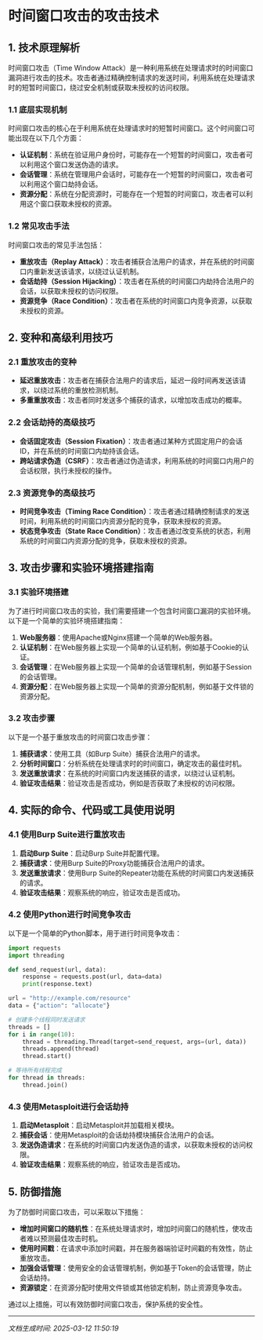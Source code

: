 # 时间窗口攻击的攻击技术

## 1. 技术原理解析

时间窗口攻击（Time Window Attack）是一种利用系统在处理请求时的时间窗口漏洞进行攻击的技术。攻击者通过精确控制请求的发送时间，利用系统在处理请求时的短暂时间窗口，绕过安全机制或获取未授权的访问权限。

### 1.1 底层实现机制

时间窗口攻击的核心在于利用系统在处理请求时的短暂时间窗口。这个时间窗口可能出现在以下几个方面：

- **认证机制**：系统在验证用户身份时，可能存在一个短暂的时间窗口，攻击者可以利用这个窗口发送伪造的请求。
- **会话管理**：系统在管理用户会话时，可能存在一个短暂的时间窗口，攻击者可以利用这个窗口劫持会话。
- **资源分配**：系统在分配资源时，可能存在一个短暂的时间窗口，攻击者可以利用这个窗口获取未授权的资源。

### 1.2 常见攻击手法

时间窗口攻击的常见手法包括：

- **重放攻击（Replay Attack）**：攻击者捕获合法用户的请求，并在系统的时间窗口内重新发送该请求，以绕过认证机制。
- **会话劫持（Session Hijacking）**：攻击者在系统的时间窗口内劫持合法用户的会话，以获取未授权的访问权限。
- **资源竞争（Race Condition）**：攻击者在系统的时间窗口内竞争资源，以获取未授权的资源。

## 2. 变种和高级利用技巧

### 2.1 重放攻击的变种

- **延迟重放攻击**：攻击者在捕获合法用户的请求后，延迟一段时间再发送该请求，以绕过系统的重放检测机制。
- **多重重放攻击**：攻击者同时发送多个捕获的请求，以增加攻击成功的概率。

### 2.2 会话劫持的高级技巧

- **会话固定攻击（Session Fixation）**：攻击者通过某种方式固定用户的会话ID，并在系统的时间窗口内劫持该会话。
- **跨站请求伪造（CSRF）**：攻击者通过伪造请求，利用系统的时间窗口内用户的会话权限，执行未授权的操作。

### 2.3 资源竞争的高级技巧

- **时间竞争攻击（Timing Race Condition）**：攻击者通过精确控制请求的发送时间，利用系统的时间窗口内资源分配的竞争，获取未授权的资源。
- **状态竞争攻击（State Race Condition）**：攻击者通过改变系统的状态，利用系统的时间窗口内资源分配的竞争，获取未授权的资源。

## 3. 攻击步骤和实验环境搭建指南

### 3.1 实验环境搭建

为了进行时间窗口攻击的实验，我们需要搭建一个包含时间窗口漏洞的实验环境。以下是一个简单的实验环境搭建指南：

1. **Web服务器**：使用Apache或Nginx搭建一个简单的Web服务器。
2. **认证机制**：在Web服务器上实现一个简单的认证机制，例如基于Cookie的认证。
3. **会话管理**：在Web服务器上实现一个简单的会话管理机制，例如基于Session的会话管理。
4. **资源分配**：在Web服务器上实现一个简单的资源分配机制，例如基于文件锁的资源分配。

### 3.2 攻击步骤

以下是一个基于重放攻击的时间窗口攻击步骤：

1. **捕获请求**：使用工具（如Burp Suite）捕获合法用户的请求。
2. **分析时间窗口**：分析系统在处理请求时的时间窗口，确定攻击的最佳时机。
3. **发送重放请求**：在系统的时间窗口内发送捕获的请求，以绕过认证机制。
4. **验证攻击结果**：验证攻击是否成功，例如是否获取了未授权的访问权限。

## 4. 实际的命令、代码或工具使用说明

### 4.1 使用Burp Suite进行重放攻击

1. **启动Burp Suite**：启动Burp Suite并配置代理。
2. **捕获请求**：使用Burp Suite的Proxy功能捕获合法用户的请求。
3. **发送重放请求**：使用Burp Suite的Repeater功能在系统的时间窗口内发送捕获的请求。
4. **验证攻击结果**：观察系统的响应，验证攻击是否成功。

### 4.2 使用Python进行时间竞争攻击

以下是一个简单的Python脚本，用于进行时间竞争攻击：

```python
import requests
import threading

def send_request(url, data):
    response = requests.post(url, data=data)
    print(response.text)

url = "http://example.com/resource"
data = {"action": "allocate"}

# 创建多个线程同时发送请求
threads = []
for i in range(10):
    thread = threading.Thread(target=send_request, args=(url, data))
    threads.append(thread)
    thread.start()

# 等待所有线程完成
for thread in threads:
    thread.join()
```

### 4.3 使用Metasploit进行会话劫持

1. **启动Metasploit**：启动Metasploit并加载相关模块。
2. **捕获会话**：使用Metasploit的会话劫持模块捕获合法用户的会话。
3. **发送伪造请求**：在系统的时间窗口内发送伪造的请求，以获取未授权的访问权限。
4. **验证攻击结果**：观察系统的响应，验证攻击是否成功。

## 5. 防御措施

为了防御时间窗口攻击，可以采取以下措施：

- **增加时间窗口的随机性**：在系统处理请求时，增加时间窗口的随机性，使攻击者难以预测最佳攻击时机。
- **使用时间戳**：在请求中添加时间戳，并在服务器端验证时间戳的有效性，防止重放攻击。
- **加强会话管理**：使用安全的会话管理机制，例如基于Token的会话管理，防止会话劫持。
- **资源锁定**：在资源分配时使用文件锁或其他锁定机制，防止资源竞争攻击。

通过以上措施，可以有效防御时间窗口攻击，保护系统的安全性。

---

*文档生成时间: 2025-03-12 11:50:19*
